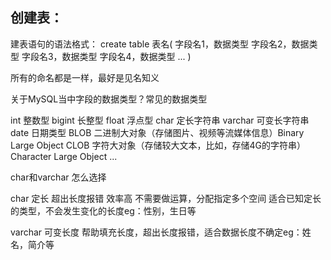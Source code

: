 ## 创建表：

建表语句的语法格式：
create table 表名(
  字段名1，数据类型
  字段名2，数据类型
  字段名3，数据类型
  字段名4，数据类型
  ...
)

所有的命名都是一样，最好是见名知义

关于MySQL当中字段的数据类型？常见的数据类型

int     整数型
bigint  长整型
float   浮点型
char    定长字符串
varchar 可变长字符串
date    日期类型
BLOB    二进制大对象（存储图片、视频等流媒体信息）Binary Large Object
CLOB    字符大对象（存储较大文本，比如，存储4G的字符串） Character Large Object
...

char和varchar 怎么选择

char 定长 超出长度报错 效率高 不需要做运算，分配指定多个空间 适合已知定长的类型，不会发生变化的长度eg：性别，生日等

varchar 可变长度 帮助填充长度，超出长度报错，适合数据长度不确定eg：姓名，简介等